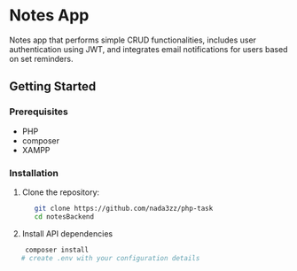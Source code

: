 # Notes App

Notes app that performs simple CRUD functionalities, includes user authentication using JWT, and integrates email notifications for users based on set reminders.


## Getting Started

### Prerequisites

* PHP
* composer
* XAMPP

### Installation

1. Clone the repository:

   ```bash
      git clone https://github.com/nada3zz/php-task 
      cd notesBackend
   ```

2. Install API dependencies
  ```bash
      composer install
     # create .env with your configuration details
   ```



